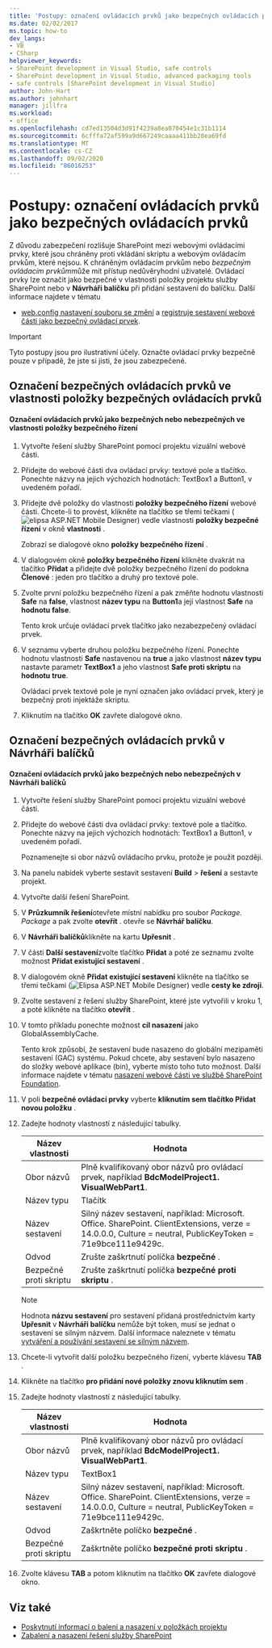 ```yaml
---
title: 'Postupy: označení ovládacích prvků jako bezpečných ovládacích prvků | Microsoft Docs'
ms.date: 02/02/2017
ms.topic: how-to
dev_langs:
- VB
- CSharp
helpviewer_keywords:
- SharePoint development in Visual Studio, safe controls
- SharePoint development in Visual Studio, advanced packaging tools
- safe controls [SharePoint development in Visual Studio]
author: John-Hart
ms.author: johnhart
manager: jillfra
ms.workload:
- office
ms.openlocfilehash: cd7ed13504d3d91f4239a8ea070454e1c31b1114
ms.sourcegitcommit: 6cfffa72af599a9d667249caaaa411bb28ea69fd
ms.translationtype: MT
ms.contentlocale: cs-CZ
ms.lasthandoff: 09/02/2020
ms.locfileid: "86016253"
---
```

# <a name="how-to-mark-controls-as-safe-controls"></a>Postupy: označení ovládacích prvků jako bezpečných ovládacích prvků
  Z důvodu zabezpečení rozlišuje SharePoint mezi webovými ovládacími prvky, které jsou chráněny proti vkládání skriptu a webovým ovládacím prvkům, které nejsou. K chráněným ovládacím prvkům nebo *bezpečným ovládacím prvkům*může mít přístup nedůvěryhodní uživatelé. Ovládací prvky lze označit jako bezpečné v vlastnosti položky projektu služby SharePoint nebo v **Návrháři balíčku** při přidání sestavení do balíčku. Další informace najdete v tématu

- [web.config nastavení souboru se změní](/previous-versions/office/developer/sharepoint-2007/bb802890(v=office.12)) a [registruje sestavení webové části jako bezpečný ovládací prvek](/previous-versions/office/developer/sharepoint2003/dd587360(v=office.11)).

> [!IMPORTANT]
> Tyto postupy jsou pro ilustrativní účely. Označte ovládací prvky bezpečně pouze v případě, že jste si jisti, že jsou zabezpečené.

## <a name="marking-safe-controls-in-the-safe-control-entries-property"></a>Označení bezpečných ovládacích prvků ve vlastnosti položky bezpečných ovládacích prvků

#### <a name="to-mark-controls-as-safe-or-unsafe-in-the-safe-control-entries-property"></a>Označení ovládacích prvků jako bezpečných nebo nebezpečných ve vlastnosti položky bezpečného řízení

1. Vytvořte řešení služby SharePoint pomocí projektu vizuální webové části.

2. Přidejte do webové části dva ovládací prvky: textové pole a tlačítko. Ponechte názvy na jejich výchozích hodnotách: TextBox1 a Button1, v uvedeném pořadí.

3. Přidejte dvě položky do vlastnosti **položky bezpečného řízení** webové části. Chcete-li to provést, klikněte na tlačítko se třemi tečkami (![elipsa ASP.NET Mobile Designer](../sharepoint/media/mwellipsis.gif "Elipsa ASP.NET Mobile Designer")) vedle vlastnosti **položky bezpečné řízení** v okně **vlastnosti** .

     Zobrazí se dialogové okno **položky bezpečného řízení** .

4. V dialogovém okně **položky bezpečného řízení** klikněte dvakrát na tlačítko **Přidat** a přidejte dvě položky bezpečného řízení do podokna **Členové** : jeden pro tlačítko a druhý pro textové pole.

5. Zvolte první položku bezpečného řízení a pak změňte hodnotu vlastnosti **Safe** na **false**, vlastnost **název typu** na **Button1**a její vlastnost **Safe** na **hodnotu false**.

     Tento krok určuje ovládací prvek tlačítko jako nezabezpečený ovládací prvek.

6. V seznamu vyberte druhou položku bezpečného řízení. Ponechte hodnotu vlastnosti **Safe** nastavenou na **true** a jako vlastnost **název typu** nastavte parametr **TextBox1** a jeho vlastnost **Safe proti skriptu** na **hodnotu true**.

     Ovládací prvek textové pole je nyní označen jako ovládací prvek, který je bezpečný proti injektáže skriptu.

7. Kliknutím na tlačítko **OK** zavřete dialogové okno.

## <a name="marking-safe-controls-in-the-package-designer"></a>Označení bezpečných ovládacích prvků v Návrháři balíčků

#### <a name="to-mark-controls-as-safe-or-unsafe-in-the-package-designer"></a>Označení ovládacích prvků jako bezpečných nebo nebezpečných v Návrháři balíčků

1. Vytvořte řešení služby SharePoint pomocí projektu vizuální webové části.

2. Přidejte do webové části dva ovládací prvky: textové pole a tlačítko. Ponechte názvy na jejich výchozích hodnotách: TextBox1 a Button1, v uvedeném pořadí.

     Poznamenejte si obor názvů ovládacího prvku, protože je použit později.

3. Na panelu nabídek vyberte sestavit sestavení **Build**  >  **řešení** a sestavte projekt.

4. Vytvořte další řešení SharePoint.

5. V **Průzkumník řešení**otevřete místní nabídku pro soubor *Package. Package* a pak zvolte **otevřít** . otevře se **Návrhář balíčku**.

6. V **Návrháři balíčků**klikněte na kartu **Upřesnit** .

7. V části **Další sestavení**zvolte tlačítko **Přidat** a poté ze seznamu zvolte možnost **Přidat existující sestavení** .

8. V dialogovém okně **Přidat existující sestavení** klikněte na tlačítko se třemi tečkami (![Elipsa ASP.NET Mobile Designer](../sharepoint/media/mwellipsis.gif "Elipsa ASP.NET Mobile Designer")) vedle **cesty ke zdroji**.

9. Zvolte sestavení z řešení služby SharePoint, které jste vytvořili v kroku 1, a poté klikněte na tlačítko **otevřít** .

10. V tomto příkladu ponechte možnost **cíl nasazení** jako GlobalAssemblyCache.

     Tento krok způsobí, že sestavení bude nasazeno do globální mezipaměti sestavení (GAC) systému. Pokud chcete, aby sestavení bylo nasazeno do složky webové aplikace (bin), vyberte místo toho tuto možnost. Další informace najdete v tématu [nasazení webové části ve službě SharePoint Foundation](/previous-versions/office/developer/sharepoint-2010/cc768621(v=office.14)).

11. V poli **bezpečné ovládací prvky** vyberte **kliknutím sem tlačítko Přidat novou položku** .

12. Zadejte hodnoty vlastností z následující tabulky.

    |Název vlastnosti|Hodnota|
    |-------------------|-----------|
    |Obor názvů|Plně kvalifikovaný obor názvů pro ovládací prvek, například **BdcModelProject1. VisualWebPart1**.|
    |Název typu|Tlačítk|
    |Název sestavení|Silný název sestavení, například: Microsoft. Office. SharePoint. ClientExtensions, verze = 14.0.0.0, Culture = neutral, PublicKeyToken = 71e9bce111e9429c.|
    |Odvod|Zrušte zaškrtnutí políčka **bezpečné** .|
    |Bezpečné proti skriptu|Zrušte zaškrtnutí políčka **bezpečné proti skriptu** .|

    > [!NOTE]
    > Hodnota **názvu sestavení** pro sestavení přidaná prostřednictvím karty **Upřesnit** v **Návrháři balíčku** nemůže být token, musí se jednat o sestavení se silným názvem. Další informace naleznete v tématu [vytváření a používání sestavení se silným názvem](/previous-versions/dotnet/netframework-4.0/xwb8f617(v=vs.100)).

13. Chcete-li vytvořit další položku bezpečného řízení, vyberte klávesu **TAB** .

14. Klikněte na tlačítko **pro přidání nové položky znovu kliknutím sem** .

15. Zadejte hodnoty vlastností z následující tabulky.

    |Název vlastnosti|Hodnota|
    |-------------------|-----------|
    |Obor názvů|Plně kvalifikovaný obor názvů pro ovládací prvek, například **BdcModelProject1. VisualWebPart1**.|
    |Název typu|TextBox1|
    |Název sestavení|Silný název sestavení, například: Microsoft. Office. SharePoint. ClientExtensions, verze = 14.0.0.0, Culture = neutral, PublicKeyToken = 71e9bce111e9429c.|
    |Odvod|Zaškrtněte políčko **bezpečné** .|
    |Bezpečné proti skriptu|Zaškrtněte políčko **bezpečné proti skriptu** .|

16. Zvolte klávesu **TAB** a potom kliknutím na tlačítko **OK** zavřete dialogové okno.

## <a name="see-also"></a>Viz také
- [Poskytnutí informací o balení a nasazení v položkách projektu](../sharepoint/providing-packaging-and-deployment-information-in-project-items.md)
- [Zabalení a nasazení řešení služby SharePoint](../sharepoint/packaging-and-deploying-sharepoint-solutions.md)
